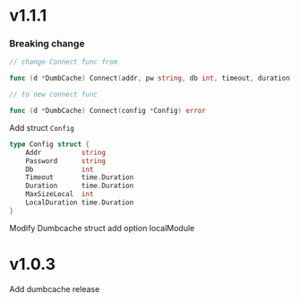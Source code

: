 # v1.1.1
### Breaking change
```go
// change Connect func from

func (d *DumbCache) Connect(addr, pw string, db int, timeout, duration time.Duration) error

// to new connect func

func (d *DumbCache) Connect(config *Config) error


```

Add struct `Config`

```go
type Config struct {
	Addr          string
	Password      string
	Db            int
	Timeout       time.Duration
	Duration      time.Duration
	MaxSizeLocal  int
	LocalDuration time.Duration
}
```
Modify Dumbcache struct add option localModule

# v1.0.3
Add dumbcache release